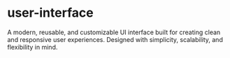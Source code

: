# user-interface
A modern, reusable, and customizable UI interface built for creating clean and responsive user experiences. Designed with simplicity, scalability, and flexibility in mind.
